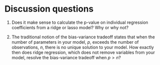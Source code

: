 # Discussion questions

1. Does it make sense to calculate the p-value on individual regression coefficients from a ridge or lasso model? Why or why not?

2. The traditional notion of the bias-variance tradeoff states that when the number of parameters in your model, $p$, exceeds the number of observations, $n$, there is no unique solution to your model. How exactly then does ridge regression, which does not remove variables from your model, resolve the bias-variance tradeoff when $p>n$?
